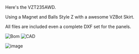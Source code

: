 Here's the VZT235AWD.

Using a Magnet and Balls Style Z with a awesome VZBot Skirt.

All files are included even a complete DXF set for the panels.

![Bom](https://docs.google.com/spreadsheets/d/1xvMW6YaFaoX6A90eS0pwF839IJyR271-2l1dd-D7zmQ/edit?usp=sharing)
![CAD](https://a360.co/37REtGY)

![image](https://github.com/pbsuper/VZTrident/blob/main/VZT235/Frame_235%20v6.png)